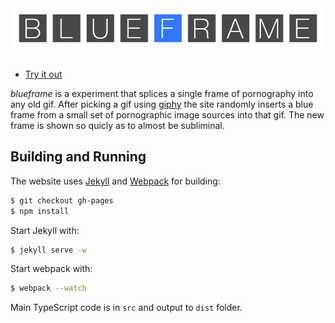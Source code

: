 <div align="center">
    <a href="https://mattbierner.github.io/blueframe/"><img src="documentation/logo.png" /></a>
    <br>
    <br>
</div>

* [Try it out][site]

*blueframe* is a experiment that splices a single frame of pornography into any old gif. After picking a gif using [giphy](https://giphy.com) the site  randomly inserts a blue frame from a small set of pornographic image sources into that gif. The new frame is shown so quicly as to almost be subliminal. 


## Building and Running
The website uses [Jekyll](http://jekyllrb.com/) and [Webpack](http://webpack.github.io/) for building:

```bash
$ git checkout gh-pages
$ npm install
```

Start Jekyll with:

```bash
$ jekyll serve -w
```

Start webpack with:

```bash
$ webpack --watch
```

Main TypeScript code is in `src` and output to `dist` folder.


[site]: https://mattbierner.github.io/blueframe/
